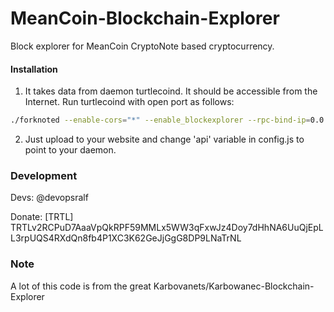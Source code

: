 # MeanCoin-Blockchain-Explorer
Block explorer for MeanCoin CryptoNote based cryptocurrency.

#### Installation

1) It takes data from daemon turtlecoind. It should be accessible from the Internet. Run turtlecoind with open port as follows:
```bash
./forknoted --enable-cors="*" --enable_blockexplorer --rpc-bind-ip=0.0.0.0 --rpc-bind-port=41311
```
2) Just upload to your website and change 'api' variable in config.js to point to your daemon.


### Development
Devs:
    @devopsralf

Donate: [TRTL] TRTLv2RCPuD7AaaVpQkRPF59MMLx5WW3qFxwJz4Doy7dHhNA6UuQjEpLL3rpUQS4RXdQn8fb4P1XC3K62GeJjGgG8DP9LNaTrNL

### Note

A lot of this code is from the great Karbovanets/Karbowanec-Blockchain-Explorer
